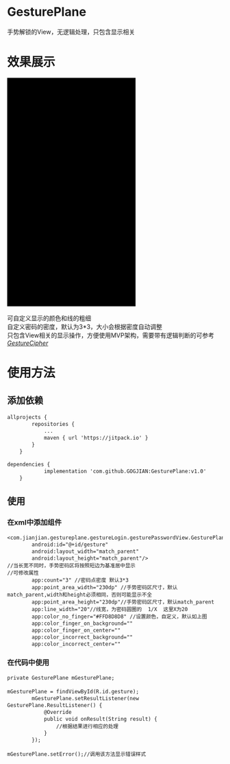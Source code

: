 # GesturePlane
手势解锁的View，无逻辑处理，只包含显示相关
# 效果展示
<img src="https://github.com/GOGJIAN/GesturePlane/blob/master/demo.gif" width="300">

可自定义显示的颜色和线的粗细  
自定义密码的密度，默认为3*3，大小会根据密度自动调整  
只包含View相关的显示操作，方便使用MVP架构，需要带有逻辑判断的可参考[_GestureCipher_](https://github.com/GOGJIAN/GestureCipher)  

# 使用方法
## 添加依赖  
```
allprojects {
		repositories {
			...
			maven { url 'https://jitpack.io' }
		}
	}
 ```
```
dependencies {
	        implementation 'com.github.GOGJIAN:GesturePlane:v1.0'
	}
```
## 使用
### 在xml中添加组件
```
<com.jianjian.gestureplane.gestureLogin.gesturePasswordView.GesturePlane
        android:id="@+id/gesture"
        android:layout_width="match_parent"
        android:layout_height="match_parent"/>
//当长宽不同时，手势密码区将按照短边为基准居中显示
//可修改属性
        app:count="3" //密码点密度 默认3*3
        app:point_area_width="230dp" //手势密码区尺寸，默认match_parent,width和height必须相同，否则可能显示不全
        app:point_area_height="230dp"//手势密码区尺寸，默认match_parent
        app:line_width="20"//线宽，为密码圆圈的  1/X  这里X为20
        app:color_no_finger="#FFD8D8D8" //设置颜色，自定义，默认如上图
        app:color_finger_on_background=""
        app:color_finger_on_center=""
        app:color_incorrect_background=""
        app:color_incorrect_center=""
```
### 在代码中使用
```
private GesturePlane mGesturePlane;

mGesturePlane = findViewById(R.id.gesture);
        mGesturePlane.setResultListener(new GesturePlane.ResultListener() {
            @Override
            public void onResult(String result) {
                //根据结果进行相应的处理
            }
        });
        
mGesturePlane.setError();//调用该方法显示错误样式
```
